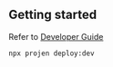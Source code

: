 ## Getting started

Refer to [Developer Guide](https://aws.github.io/aws-pdk/developer_guides/infrastructure/index.html)


```
npx projen deploy:dev
```